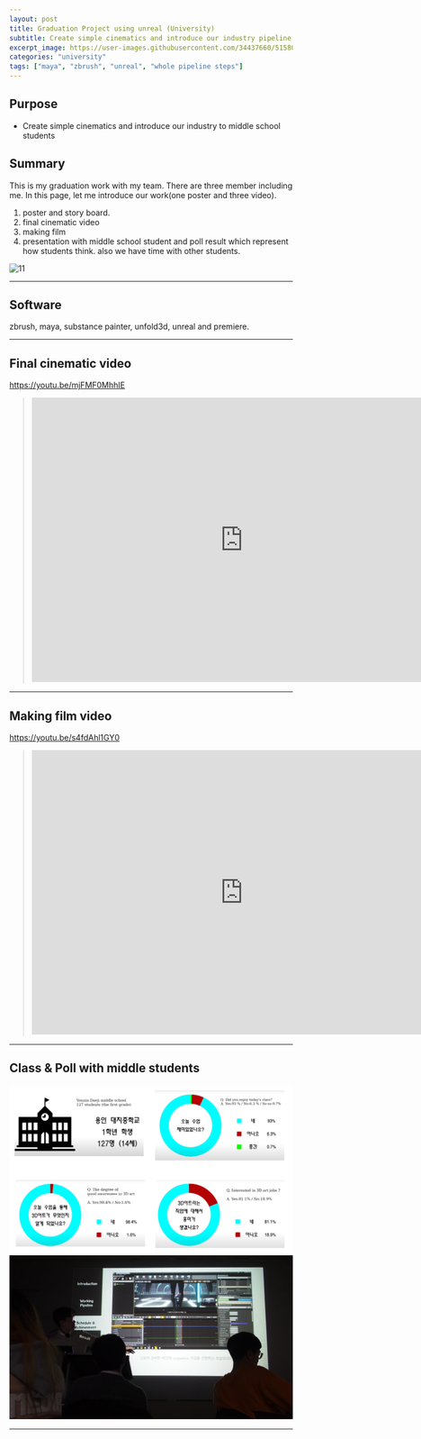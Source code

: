 ```yaml
---
layout: post
title: Graduation Project using unreal (University)
subtitle: Create simple cinematics and introduce our industry pipeline to middle school students
excerpt_image: https://user-images.githubusercontent.com/34437660/51580397-a7164f00-1f07-11e9-8ce4-399e3924f717.png
categories: "university"
tags: ["maya", "zbrush", "unreal", "whole pipeline steps"]
---
```


## Purpose
- Create simple cinematics and introduce our industry to middle school students

## Summary
This is my graduation work with my team.
There are three member including me. 
In this page, let me introduce our work(one poster and three video).
1. poster and story board.
2. final cinematic video
3. making film
4. presentation with middle school student and poll result which represent how students think. also we have time with other students.

![11](https://user-images.githubusercontent.com/34437660/51580397-a7164f00-1f07-11e9-8ce4-399e3924f717.png)

---

## Software
zbrush, maya, substance painter, unfold3d, unreal and premiere.

---

## Final cinematic video
https://youtu.be/mjFMF0MhhIE
> <iframe width="750" height="505" src="https://www.youtube.com/embed/mjFMF0MhhIE?si=gXYAarB8b0GIMRVq" title="YouTube video player" frameborder="0" allow="accelerometer; autoplay; clipboard-write; encrypted-media; gyroscope; picture-in-picture; web-share" allowfullscreen></iframe>

---

## Making film video
https://youtu.be/s4fdAhl1GY0
> <iframe width="750" height="505" src="https://www.youtube.com/embed/s4fdAhl1GY0?si=e1wV_EAtW6APR3FQ" title="YouTube video player" frameborder="0" allow="accelerometer; autoplay; clipboard-write; encrypted-media; gyroscope; picture-in-picture; web-share" allowfullscreen></iframe>

---

## Class & Poll with middle students
![yeti_whole](../img/poll_whole.png)
![yeti_whole](../img/poll_09.png)

---

